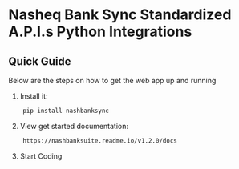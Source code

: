 # Nasheq Bank Sync Standardized A.P.I.s Python Integrations

## Quick Guide
Below are the steps on how to get the web app up and running

1.	Install it:
```bash
    pip install nashbanksync
```
2.	View get started documentation:
```bash
    https://nashbanksuite.readme.io/v1.2.0/docs
```
3.	Start Coding